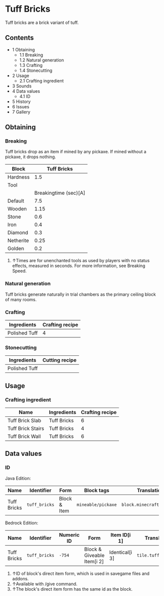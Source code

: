 # Tuff Bricks
Tuff bricks are a brick variant of tuff.

## Contents
- 1 Obtaining
	- 1.1 Breaking
	- 1.2 Natural generation
	- 1.3 Crafting
	- 1.4 Stonecutting
- 2 Usage
	- 2.1 Crafting ingredient
- 3 Sounds
- 4 Data values
	- 4.1 ID
- 5 History
- 6 Issues
- 7 Gallery

## Obtaining
### Breaking
Tuff bricks drop as an item if mined by any pickaxe. If mined without a pickaxe, it drops nothing.

| Block     | Tuff Bricks           |
|-----------|-----------------------|
| Hardness  | 1.5                   |
| Tool      |                       |
|           | Breakingtime (sec)[A] |
| Default   | 7.5                   |
| Wooden    | 1.15                  |
| Stone     | 0.6                   |
| Iron      | 0.4                   |
| Diamond   | 0.3                   |
| Netherite | 0.25                  |
| Golden    | 0.2                   |

1. ↑Times are for unenchanted tools as used by players with no status effects, measured in seconds. For more information, see Breaking Speed.

### Natural generation
Tuff bricks generate naturally in trial chambers as the primary ceiling block of many rooms.

### Crafting
| Ingredients   | Crafting recipe |
|---------------|-----------------|
| Polished Tuff | 4               |

### Stonecutting
| Ingredients   | Cutting recipe |
|---------------|----------------|
| Polished Tuff |                |

## Usage
### Crafting ingredient
| Name              | Ingredients | Crafting recipe |
|-------------------|-------------|-----------------|
| Tuff Brick Slab   | Tuff Bricks | 6               |
| Tuff Brick Stairs | Tuff Bricks | 4               |
| Tuff Brick Wall   | Tuff Bricks | 6               |

## Data values
### ID
Java Edition:

| Name        | Identifier    | Form         | Block tags         | Translation key               |
|-------------|---------------|--------------|--------------------|-------------------------------|
| Tuff Bricks | `tuff_bricks` | Block & Item | `mineable/pickaxe` | `block.minecraft.tuff_bricks` |

Bedrock Edition:

| Name        | Identifier    | Numeric ID | Form                       | Item ID[i 1]   | Translation key         |
|-------------|---------------|------------|----------------------------|----------------|-------------------------|
| Tuff Bricks | `tuff_bricks` | `-754`     | Block & Giveable Item[i 2] | Identical[i 3] | `tile.tuff_bricks.name` |

1. ↑ID of block's direct item form, which is used in savegame files and addons.
2. ↑Available with /give command.
3. ↑The block's direct item form has the same id as the block.

